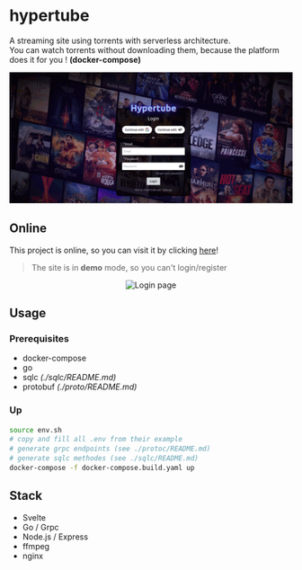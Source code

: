 # hypertube

A streaming site using torrents with serverless architecture.  
You can watch torrents without downloading them, because the platform does it for you ! __(docker-compose)__

<p align="center">
  <img src="https://raw.githubusercontent.com/trixky/hypertube/main/.demo/demo.gif" alt="Demo gif" width="600"/>
</p>

## Online

This project is online, so you can visit it by clicking [here](https://hypertube.trixky.com/)!

> The site is in __demo__ mode, so you can't login/register

<p align="center">
  <img src="https://raw.githubusercontent.com/trixky/hypertube/main/.demo/login.gif" alt="Login page" width="600"/>
</p>

## Usage

### Prerequisites

- docker-compose
- go
- sqlc *(./sqlc/README.md)*
- protobuf *(./proto/README.md)*


### Up

```bash
source env.sh
# copy and fill all .env from their example
# generate grpc endpoints (see ./protoc/README.md)
# generate sqlc methodes (see ./sqlc/README.md)
docker-compose -f docker-compose.build.yaml up
```

## Stack

- Svelte
- Go / Grpc
- Node.js / Express
- ffmpeg
- nginx
